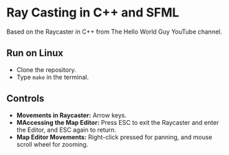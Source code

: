 # Ray Casting in C++ and SFML

Based on the Raycaster in C++ from The Hello World Guy YouTube channel.

## Run on Linux

- Clone the repository.
- Type ```make``` in the terminal.

## Controls

 - **Movements in Raycaster:** Arrow keys.
 - **MAccessing the Map Editor:** Press ESC to exit the Raycaster and enter the Editor, and ESC again to return.
 - **Map Editor Movements:** Right-click pressed for panning, and mouse scroll wheel for zooming.
